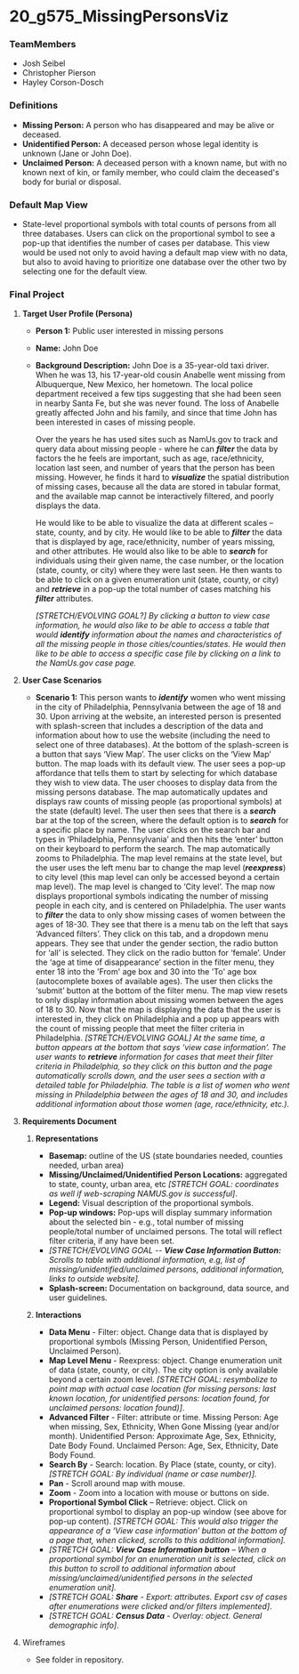 # 20_g575_MissingPersonsViz

### TeamMembers

* Josh Seibel
* Christopher Pierson
* Hayley Corson-Dosch

### Definitions
* **Missing Person:** A person who has disappeared and may be alive or deceased. 
* **Unidentified Person:** A deceased person whose legal identity is unknown (Jane or John Doe).
* **Unclaimed Person:** A deceased person with a known name, but with no known next of kin, or family member, who could claim the deceased's body for burial or disposal.

### Default Map View 

* State-level proportional symbols with total counts of persons from all three databases. Users can click on the proportional symbol to see a pop-up that identifies the number of cases per database. This view would be used not only to avoid having a default map view with no data, but also to avoid having to prioritize one database over the other two by selecting one for the default view. 

### Final Project
1. **Target User Profile (Persona)**
      * **Person 1:** Public user interested in missing persons
      * **Name:** John Doe
      * **Background Description:** John Doe is a 35-year-old taxi driver. When he was 13, his 17-year-old cousin Anabelle went missing from Albuquerque, New Mexico, her hometown. The local police department received a few tips suggesting that she had been seen in nearby Santa Fe, but she was never found. The loss of Anabelle greatly affected John and his family, and since that time John has been interested in cases of missing people. 
      
         Over the years he has used sites such as NamUs.gov to track and query data about missing people - where he can **_filter_** the data by factors the he feels are important, such as age, race/ethnicity, location last seen, and number of years that the person has been missing. However, he finds it hard to **_visualize_** the spatial distribution of missing cases, because all the data are stored in tabular format, and the available map cannot be interactively filtered, and poorly displays the data.
         
         He would like to be able to visualize the data at different scales – state, county, and by city. He would like to be able to **_filter_** the data that is displayed by age, race/ethnicity, number of years missing, and other attributes. He would also like to be able to **_search_** for individuals using their given name, the case number, or the location (state, county, or city) where they were last seen. He then wants to be able to click on a given enumeration unit (state, county, or city) and **_retrieve_** in a pop-up the total number of cases matching his **_filter_** attributes. 
         
         _[STRETCH/EVOLVING GOAL?] By clicking a button to view case information, he would also like to be able to access a table that would_ **_identify_** _information about the names and characteristics of all the missing people in those cities/counties/states. He would then like to be able to access a specific case file by clicking on a link to the NamUs.gov case page._        
         
2. **User Case Scenarios**
      * **Scenario 1:** This person wants to **_identify_** women who went missing in the city of Philadelphia, Pennsylvania between the age of 18 and 30. Upon arriving at the website, an interested person is presented with splash-screen that includes a description of the data and information about how to use the website (including the need to select one of three databases). At the bottom of the splash-screen is a button that says ‘View Map’.  The user clicks on the ‘View Map’ button. The map loads with its default view. The user sees a pop-up affordance that tells them to start by selecting for which database they wish to view data. The user chooses to display data from the missing persons database. The map automatically updates and displays raw counts of missing people (as proportional symbols) at the state (default) level. The user then sees that there is a **_search_** bar at the top of the screen, where the default option is to **_search_** for a specific place by name. The user clicks on the search bar and types in ‘Philadelphia, Pennsylvania’ and then hits the ‘enter’ button on their keyboard to perform the search. The map automatically zooms to Philadelphia. The map level remains at the state level, but the user uses the left menu bar to change the map level (**_reexpress_**) to city level (this map level can only be accessed beyond a certain map level). The map level is changed to ‘City level’. The map now displays proportional symbols indicating the number of missing people in each city, and is centered on Philadelphia. The user wants to **_filter_** the data to only show missing cases of women between the ages of 18-30. They see that there is a menu tab on the left that says ‘Advanced filters’. They click on this tab, and a dropdown menu appears. They see that under the gender section, the radio button for ‘all’ is selected. They click on the radio button for ‘female’. Under the ‘age at time of disappearance’ section in the filter menu, they enter 18 into the 'From' age box and 30 into the 'To' age box (autocomplete boxes of available ages). The user then clicks the ‘submit’ button at the bottom of the filter menu. The map view resets to only display information about missing women between the ages of 18 to 30. Now that the map is displaying the data that the user is interested in, they click on Philadelphia and a pop up appears with the count of missing people that meet the filter criteria in Philadelphia. _[STRETCH/EVOLVING GOAL] At the same time, a button appears at the bottom that says ‘view case information’. The user wants to_ **_retrieve_** _information for cases that meet their filter criteria in Philadelphia, so they click on this button and the page automatically scrolls down, and the user sees a section with a detailed table for Philadelphia. The table is a list of women who went missing in Philadelphia between the ages of 18 and 30, and includes additional information about those women (age, race/ethnicity, etc.)._     
      
3. **Requirements Document**
    1. **Representations**
        * **Basemap:** outline of the US (state boundaries needed, counties needed, urban area)
        * **Missing/Unclaimed/Unidentified Person Locations:** aggregated to state, county, urban area, etc _[STRETCH GOAL: coordinates as well if web-scraping NAMUS.gov is successful]_.
        * **Legend:** Visual description of the proportional symbols.
        * **Pop-up windows:** Pop-ups will display summary information about the selected bin - e.g., total number of missing people/total number of unclaimed persons. The total will reflect filter criteria, if any have been set.      
        * _[STRETCH/EVOLVING GOAL -- **View Case Information Button:** Scrolls to table with additional information, e.g, list of missing/unidentified/unclaimed persons, additional information, links to outside website]._
        * **Splash-screen:** Documentation on background, data source, and user guidelines.
        
        
    2. **Interactions**
        * **Data Menu** - Filter: object. Change data that is displayed by proportional symbols (Missing Person, Unidentified Person, Unclaimed Person). 
        * **Map Level Menu** - Reexpress: object. Change enumeration unit of data (state, county, or city). The city option is only available beyond a certain zoom level. _[STRETCH GOAL: resymbolize to point map with actual case location (for missing persons: last known location, for unidentified persons: location found, for unclaimed persons: location found)]_. 
        * **Advanced Filter** - Filter: attribute or time. Missing Person: Age when missing, Sex, Ethnicity, When Gone Missing (year and/or month). Unidentified Person: Approximate Age, Sex, Ethnicity, Date Body Found. Unclaimed Person: Age, Sex, Ethnicity, Date Body Found. 
        * **Search By** - Search: location. By Place (state, county, or city). _[STRETCH GOAL: By individual (name or case number)]._ 
        * **Pan** - Scroll around map with mouse. 
        * **Zoom** - Zoom into a location with mouse or buttons on side. 
        * **Proportional Symbol Click** – Retrieve: object. Click on proportional symbol to display an pop-up window (see above for pop-up content). _[STRETCH GOAL: This would also trigger the appearance of a ‘View case information’ button at the bottom of a page that, when clicked, scrolls to this additional information]._
        * _[STRETCH GOAL: **View Case Information button** – When a proportional symbol for an enumeration unit is selected, click on this button to scroll to additional information about missing/unclaimed/unidentified persons in the selected enumeration unit]._
        * _[STRETCH GOAL: **Share** - Export: attributes. Export csv of cases after enumerations were clicked and/or filters implemented]_. 
        * _[STRETCH GOAL: **Census Data** - Overlay: object. General demographic info]_. 

4. Wireframes
    * See folder in repository.
